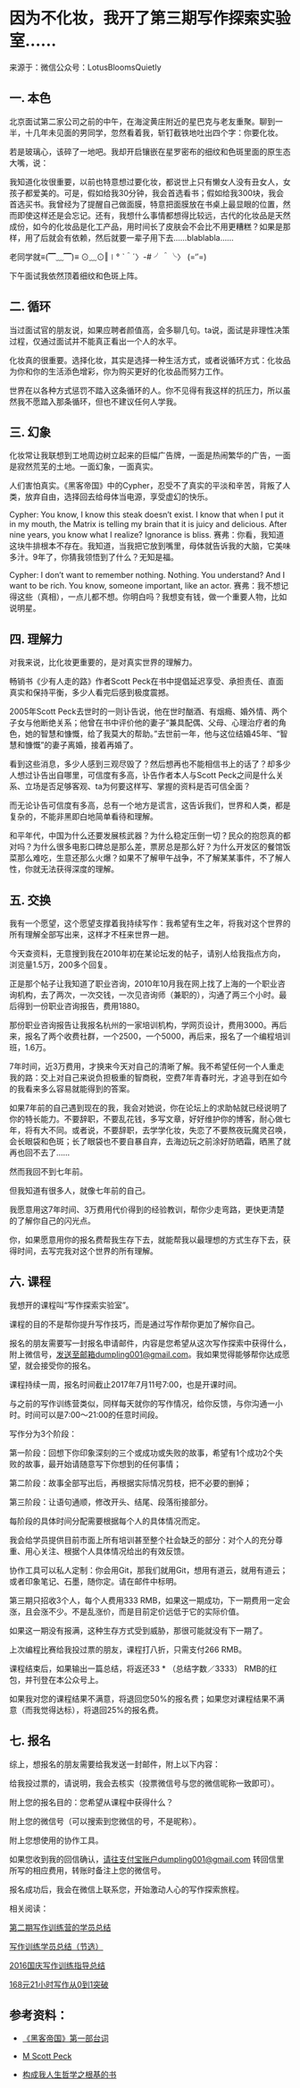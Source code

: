 # 因为不化妆，我开了第三期写作探索实验室......
来源于：微信公众号：LotusBloomsQuietly

## 一. 本色

北京面试第二家公司之前的中午，在海淀黄庄附近的星巴克与老友重聚。聊到一半，十几年未见面的男同学，忽然看着我，斩钉截铁地吐出四个字：你要化妆。

若是玻璃心，该碎了一地吧。我却开启镶嵌在星罗密布的细纹和色斑里面的原生态大嘴，说：

我知道化妆很重要，以前也特意想过要化妆，都说世上只有懒女人没有丑女人，女孩子都爱美的。可是，假如给我30分钟，我会首选看书；假如给我300块，我会首选买书。我曾经为了提醒自己做面膜，特意把面膜放在书桌上最显眼的位置，然而即使这样还是会忘记。还有，我想什么事情都想得比较远，古代的化妆品是天然成份，如今的化妆品是化工产品，用时间长了皮肤会不会比不用更糟糕？如果是那样，用了后就会有依赖，然后就要一辈子用下去……blablabla……

老同学就≡(▔﹏▔)≡ ⊙﹏⊙‖∣° ˋ＾ˊ〉-# ╯＾╰〉 (=‘′=)

下午面试我依然顶着细纹和色斑上阵。

## 二. 循环

当过面试官的朋友说，如果应聘者颜值高，会多聊几句。ta说，面试是非理性决策过程，仅通过面试并不能真正看出一个人的水平。

化妆真的很重要。选择化妆，其实是选择一种生活方式，或者说循环方式：化妆品为你和你的生活添色增彩，你为购买更好的化妆品而努力工作。

世界在以各种方式惩罚不踏入这条循环的人。你不见得有我这样的抗压力，所以虽然我不愿踏入那条循环，但也不建议任何人学我。

## 三. 幻象

化妆常让我联想到工地周边树立起来的巨幅广告牌，一面是热闹繁华的广告，一面是寂然荒芜的土地。一面幻象，一面真实。

人们害怕真实。《黑客帝国》中的Cypher，忍受不了真实的平淡和辛苦，背叛了人类，放弃自由，选择回去给母体当电源，享受虚幻的快乐。

Cypher: You know, I know this steak doesn’t exist. I know that when I put it in my mouth, the Matrix is telling my brain that it is juicy and delicious. After nine years, you know what I realize? Ignorance is bliss.
赛弗：你看，我知道这块牛排根本不存在。我知道，当我把它放到嘴里，母体就告诉我的大脑，它美味多汁。9年了，你猜我领悟到了什么？无知是福。

Cypher: I don’t want to remember nothing. Nothing. You understand? And I want to be rich. You know, someone important, like an actor.
赛弗：我不想记得这些（真相），一点儿都不想。你明白吗？我想变有钱，做一个重要人物，比如说明星。

## 四. 理解力

对我来说，比化妆更重要的，是对真实世界的理解力。

畅销书《少有人走的路》作者Scott Peck在书中提倡延迟享受、承担责任、直面真实和保持平衡，多少人看完后感到极度震撼。

2005年Scott Peck去世时的一则讣告说，他在世时酗酒、有烟瘾、婚外情、两个子女与他断绝关系；他曾在书中评价他的妻子“兼具配偶、父母、心理治疗者的角色，她的智慧和慷慨，给了我莫大的帮助。”去世前一年，他与这位结婚45年、“智慧和慷慨”的妻子离婚，接着再婚了。

看到这些消息，多少人感到三观尽毁了？然后想再也不能相信书上的话了？却多少人想过讣告出自哪里，可信度有多高，讣告作者本人与Scott Peck之间是什么关系、立场是否足够客观、ta为何要这样写、掌握的资料是否可信全面？

而无论讣告可信度有多高，总有一个地方是谎言，这告诉我们，世界和人类，都是复杂的，不能非黑即白地简单看待和理解。

和平年代，中国为什么还要发展核武器？为什么稳定压倒一切？民众的抱怨真的都对吗？为什么很多电影口碑总是那么差，票房总是那么好？为什么开发区的餐馆饭菜那么难吃，生意还那么火爆？如果不了解甲午战争，不了解某某事件，不了解人性，你就无法获得深度的理解。

## 五. 交换

我有一个愿望，这个愿望支撑着我持续写作：我希望有生之年，将我对这个世界的所有理解全部写出来，这样才不枉来世界一趟。

今天查资料，无意搜到我在2010年初在某论坛发的帖子，请别人给我指点方向，浏览量1.5万，200多个回复。

正是那个帖子让我知道了职业咨询，2010年10月我在网上找了上海的一个职业咨询机构，去了两次，一次交钱，一次见咨询师（兼职的），沟通了两三个小时。最后得到一份职业咨询报告，费用1880。

那份职业咨询报告让我报名杭州的一家培训机构，学网页设计，费用3000。再后来，报名了两个收费社群，一个2500，一个5000，再后来，报名了一个编程培训班，1.6万。

7年时间，近3万费用，才换来今天对自己的清晰了解。我不希望任何一个人重走我的路：交上对自己来说负担极重的智商税，空费7年青春时光，才追寻到在如今的我看来多么容易就能得到的答案。

如果7年前的自己遇到现在的我，我会对她说，你在论坛上的求助帖就已经说明了你的特长能力。不要辞职，不要乱花钱，多写文章，好好维护你的博客，耐心做七年，将有大不同。或者说，不要辞职，去学学化妆，失恋了不要熬夜玩魔灵召唤，会长眼袋和色斑；长了眼袋也不要自暴自弃，去海边玩之前涂好防晒霜，晒黑了就再也回不去了……

然而我回不到七年前。

但我知道有很多人，就像七年前的自己。

我愿意用这7年时间、3万费用代价得到的经验教训，帮你少走弯路，更快更清楚的了解你自己的闪光点。

你，如果愿意用你的报名费帮我生存下去，就能帮我以最理想的方式生存下去，获得时间，去写完我对这个世界的所有理解。

## 六. 课程

我想开的课程叫“写作探索实验室”。

课程的目的不是帮你提升写作技巧，而是通过写作帮你更加了解你自己。

报名的朋友需要写一封报名申请邮件，内容是您希望从这次写作探索中获得什么，附上微信号，发送至邮箱dumpling001@gmail.com。我如果觉得能够帮你达成愿望，就会接受你的报名。

课程持续一周，报名时间截止2017年7月11号7:00，也是开课时间。

与之前的写作训练营类似，同样每天就你的写作情况，给你反馈，与你沟通一小时。时间可以是7:00～21:00的任意时间段。

写作分为3个阶段：

第一阶段：回想下你印象深刻的三个或成功或失败的故事，希望有1个成功2个失败的故事，最开始请随意写下你想到的任何事情；

第二阶段：故事全部写出后，再根据实际情况剪枝，把不必要的删掉；

第三阶段：让语句通顺，修改开头、结尾、段落衔接部分。

每阶段的具体时间分配需要根据每个人的具体情况而定。

我会给学员提供目前市面上所有培训甚至整个社会缺乏的部分：对个人的充分尊重、用心关注、根据个人具体情况给出的有效反馈。

协作工具可以私人定制：你会用Git，那我们就用Git，想用有道云，就用有道云；或者印象笔记、石墨，随你定。请在邮件中标明。

第三期只招收3个人，每个人费用333 RMB，如果这一期成功，下一期费用一定会涨，且会涨不少。不是乱涨价，而是目前定价远低于它的实际价值。

如果这一期没有报满，这种生存方式受到威胁，那很可能就没有下一期了。

上次编程比赛给我投过票的朋友，课程打八折，只需支付266 RMB。

课程结束后，如果输出一篇总结，将返还33 * （总结字数／3333）  RMB的红包，并刊登在本公众号上。

如果我对您的课程结果不满意，将退回您50%的报名费；如果您对课程结果不满意（而我觉得达标），将退回25%的报名费。

## 七. 报名

综上，想报名的朋友需要给我发送一封邮件，附上以下内容：

给我投过票的，请说明，我会去核实（投票微信号与您的微信昵称一致即可）。

附上您的报名目的：您希望从课程中获得什么？

附上您的微信号（可以搜索到您微信的号，不是昵称）。

附上您想使用的协作工具。

如果您收到我的回信确认，请往支付宝账户dumpling001@gmail.com 转回信里所写的相应费用，转账时备注上您的微信号。

报名成功后，我会在微信上联系您，开始激动人心的写作探索旅程。

相关阅读：

[第二期写作训练营的学员总结](https://mp.weixin.qq.com/s?__biz=MzAxNjUzNzY1Mw==&mid=2651682947&idx=2&sn=955bae7dea8a247ef1c4e9968f2f8de1&chksm=800a99d9b77d10cf15abd90977a2e689707606120b1037959d6998f55c3037628ba59ee6fbf7&scene=21#wechat_redirect)

[写作训练学员总结（节选）](https://mp.weixin.qq.com/s?__biz=MzAxNjUzNzY1Mw==&mid=2651682868&idx=1&sn=8d605f82451ecdb0784ee574dc3334c9&chksm=800a996eb77d1078649b04db56d54795a6a807cf3353b3ba3a0fd1d68805cefa639a7411d843&scene=21#wechat_redirect)

[2016国庆写作训练指导总结](https://mp.weixin.qq.com/s?__biz=MzAxNjUzNzY1Mw==&mid=2651682865&idx=1&sn=53ee49df3427253e603089f76312e83d&chksm=800a996bb77d107d9542a8f11f0723468152114b68e294689c26c2a76d7ef0133007c9c8615c&scene=21#wechat_redirect)

[168元21小时写作从0到1突破](https://mp.weixin.qq.com/s?__biz=MzAxNjUzNzY1Mw==&mid=2651682844&idx=2&sn=1bcdf65f39bfda73df337cae38ed3317&chksm=800a9946b77d1050aa19b2903c6289e46b7d46ec30ad779538cedab434ed219c5ae450920ea1&scene=21#wechat_redirect)

## 参考资料：

* [《黑客帝国》第一部台词](http://blog.sina.com.cn/s/blog_5082b8240106e50o.html)



* [M Scott Peck](https://www.theguardian.com/news/2005/oct/05/guardianobituaries.booksobituaries)

* [构成我人生哲学之根基的书](https://book.douban.com/review/5328745/)
